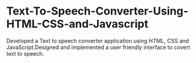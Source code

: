 # Text-To-Speech-Converter-Using-HTML-CSS-and-Javascript
Developed a Text to speech converter application using HTML, CSS and JavaScript.Designed and implemented a user friendly interface to covert text to speech.
